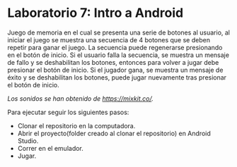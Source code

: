 # Laboratorio 7: Intro a Android

Juego de memoria en el cual se presenta una serie de botones al usuario, al iniciar el juego se muestra una secuencia de 4 botones que se deben repetir para ganar el juego. La secuencia puede regenerarse presionando en el botón de inicio. Si el usuario falla la secuencia, se muestra un mensaje de fallo y se deshabilitan los botones, entonces para volver a jugar debe presionar el botón de inicio. Si el jugador gana, se muestra un mensaje de éxito y se deshabilitan los botones, puede jugar nuevamente tras presionar el botón de inicio.

_Los sonidos se han obtenido de https://mixkit.co/._

Para ejecutar seguir los siguientes pasos:
 - Clonar el repositorio en la computadora.
 - Abrir el proyecto(folder creado al clonar el repositorio) en Android Studio.
 - Correr en el emulador.
 - Jugar.
